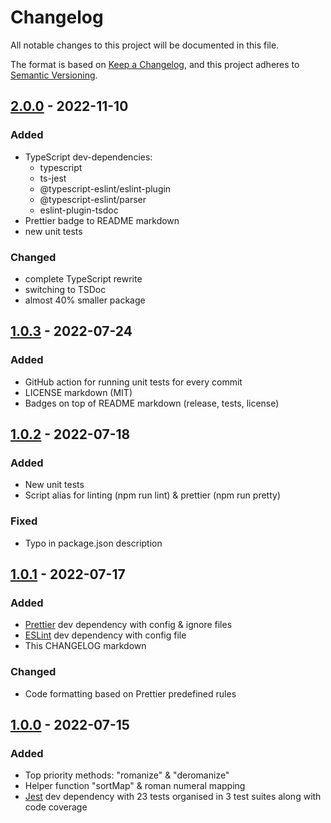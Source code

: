 # Changelog

All notable changes to this project will be documented in this file.

The format is based on [Keep a Changelog](https://keepachangelog.com/en/1.0.0/),
and this project adheres to [Semantic Versioning](https://semver.org/spec/v2.0.0.html).

## [2.0.0](https://github.com/aleksbelic/romanize-deromanize/releases/tag/2.0.0) - 2022-11-10

### Added

- TypeScript dev-dependencies:
  - typescript
  - ts-jest
  - @typescript-eslint/eslint-plugin
  - @typescript-eslint/parser
  - eslint-plugin-tsdoc
- Prettier badge to README markdown
- new unit tests

### Changed

- complete TypeScript rewrite
- switching to TSDoc
- almost 40% smaller package

## [1.0.3](https://github.com/aleksbelic/romanize-deromanize/releases/tag/1.0.3) - 2022-07-24

### Added

- GitHub action for running unit tests for every commit
- LICENSE markdown (MIT)
- Badges on top of README markdown (release, tests, license)

## [1.0.2](https://github.com/aleksbelic/romanize-deromanize/releases/tag/1.0.2) - 2022-07-18

### Added

- New unit tests
- Script alias for linting (npm run lint) & prettier (npm run pretty)

### Fixed

- Typo in package.json description

## [1.0.1](https://github.com/aleksbelic/romanize-deromanize/releases/tag/1.0.1) - 2022-07-17

### Added

- [Prettier](https://prettier.io/) dev dependency with config & ignore files
- [ESLint](https://eslint.org/) dev dependency with config file
- This CHANGELOG markdown

### Changed

- Code formatting based on Prettier predefined rules

## [1.0.0](https://github.com/aleksbelic/romanize-deromanize/releases/tag/1.0.0) - 2022-07-15

### Added

- Top priority methods: "romanize" & "deromanize"
- Helper function "sortMap" & roman numeral mapping
- [Jest](https://jestjs.io/) dev dependency with 23 tests organised in 3 test suites along with code coverage
